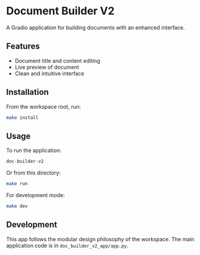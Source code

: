 # Document Builder V2

A Gradio application for building documents with an enhanced interface.

## Features

- Document title and content editing
- Live preview of document
- Clean and intuitive interface

## Installation

From the workspace root, run:

```bash
make install
```

## Usage

To run the application:

```bash
doc-builder-v2
```

Or from this directory:

```bash
make run
```

For development mode:

```bash
make dev
```

## Development

This app follows the modular design philosophy of the workspace. The main application code is in `doc_builder_v2_app/app.py`.